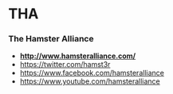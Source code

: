 # THA
### The Hamster Alliance

* **http://www.hamsteralliance.com/**
* https://twitter.com/hamst3r
* https://www.facebook.com/hamsteralliance
* https://www.youtube.com/hamsteralliance
